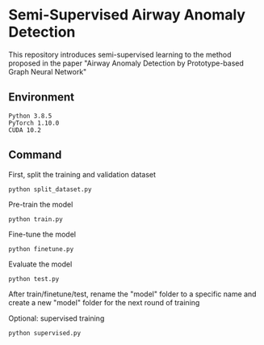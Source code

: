 # Semi-Supervised Airway Anomaly Detection

This repository introduces semi-supervised learning to the method proposed in the paper "Airway Anomaly Detection by Prototype-based Graph Neural Network"

[comment]: <> (## Abstract)

[comment]: <> (Detecting the airway anomaly can be an essential part to aid the lung disease diagnosis. Since normal human airways share an anatomical structure, we design a graph prototype whose structure follows the normal airway anatomy. Then, we learn  the prototype and a graph neural network from a weakly-supervised airway dataset, i.e., only the holistic label is available, indicating if the airway has anomaly or not, but which bronchus node has the anomaly is unknown. During inference, the graph neural network predicts the anomaly score at both the holistic level and node-level of an airway. We initialize the airway anomaly detection problem by creating a large airway dataset with 2589 samples, and our prototype-based graph neural network shows high sensitivity and specificity on this new benchmark dataset. )


[comment]: <> (## Reference)

[comment]: <> (    @paper{zhao2018pyramid,)

[comment]: <> (    title={Airway Anomaly Detection by Prototype-based Graph Neural Network},)

[comment]: <> (    author={Zhao, Tianyi and Yin, Zhaozheng},)

[comment]: <> (    booktitle={International Conference on Medical Image Computing and Computer-Assisted Intervention}, )

[comment]: <> (    year={2021},)

[comment]: <> (    organization={Springer})

[comment]: <> (    })

## Environment
```
Python 3.8.5
PyTorch 1.10.0
CUDA 10.2
```
 
[comment]: <> (## Data)

[comment]: <> (The segmented airway mask is given in the data/nii folder, in the NifTi format.)

[comment]: <> (The processed feature vectors are saved in the data folder, in the npy format.)

## Command
First, split the training and validation dataset
```
python split_dataset.py
```

Pre-train the model
```
python train.py
```

Fine-tune the model
```
python finetune.py
```
 
Evaluate the model
```
python test.py
```

After train/finetune/test, rename the "model" folder to a specific name and create a new "model" folder for the next round of training

Optional: supervised training
```
python supervised.py
```
